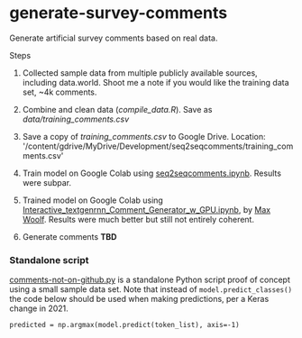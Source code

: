 # generate-survey-comments

Generate artificial survey comments based on real data.

Steps

1.  Collected sample data from multiple publicly available sources, including data.world. Shoot me a note if you would like the training data set, \~4k comments.

2.  Combine and clean data (*compile_data.R*). Save as *data/training_comments.csv*

3.  Save a copy of *training_comments.csv* to Google Drive. Location: '/content/gdrive/MyDrive/Development/seq2seqcomments/training_comments.csv'

4.  Train model on Google Colab using [seq2seqcomments.ipynb](https://github.com/harryahlas/generate-survey-comments/blob/master/seq2seqcomments.ipynb). Results were subpar.

5.  Trained model on Google Colab using [Interactive_textgenrnn_Comment_Generator_w_GPU.ipynb](https://github.com/harryahlas/generate-survey-comments/blob/master/Interactive_textgenrnn_Comment_Generator_w_GPU.ipynb), by [Max Woolf](https://minimaxir.com/). Results were much better but still not entirely coherent. 

5.  Generate comments **TBD**

### Standalone script

[comments-not-on-github.py](https://github.com/harryahlas/generate-survey-comments/blob/master/comments-not-on-github.py) is a standalone Python script proof of concept using a small sample data set. Note that instead of `model.predict_classes()` the code below should be used when making predictions, per a Keras change in 2021.

`predicted = np.argmax(model.predict(token_list), axis=-1)`

   
